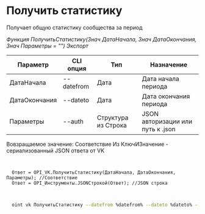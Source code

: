 ﻿---
sidebar_position: 1
---

# Получить статистику
 Получает общую статистику сообщества за период


*Функция ПолучитьСтатистику(Знач ДатаНачала, Знач ДатаОкончания, Знач Параметры = "") Экспорт*

  | Параметр | CLI опция | Тип | Назначение |
  |-|-|-|-|
  | ДатаНачала | --datefrom | Дата | Дата начала периода |
  | ДатаОкончания | --dateto | Дата | Дата окончания периода |
  | Параметры | --auth | Структура из Строка | JSON авторизации или путь к .json |

  
  Вовзращаемое значение:   Соответствие Из КлючИЗначение - сериализованный JSON ответа от VK

```bsl title="Пример кода"
	

  Ответ = OPI_VK.ПолучитьСтатистику(ДатаНачала, ДатаОкончания, Параметры); //Соответствие
  Ответ = OPI_Инструменты.JSONСтрокой(Ответ); //JSON строка
	
```

```sh title="Пример команд CLI"
    
  oint vk ПолучитьСтатистику --datefrom %datefrom% --dateto %dateto% --auth %auth%

```


```json title="Результат"



```
